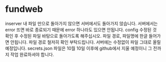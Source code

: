 # fundweb
inserver 내 파일 만으로 돌아가지 않으면 서버에서도 돌아가지 않습니다.
서버에서는 error 뜨면 바로 종료되기 때문에 error 하나라도 있으면 안됩니다.
config 수정된 것 확인 후 수정된 파일 바탕으로 돌아가도록 해주십시오.
파일 경로, 파일명에 한글 들어가면 안됩니다.
파일 경로 철저히 확인 부탁드립니다.
서버에는 수정없이 파일 그대로 올릴 예정입니다.
secrets.json 파일은 10월 10일 이후에 github에서 지울 예정이니 그 전까지 작업 완료하셔야 합니다.
